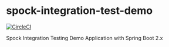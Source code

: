 # spock-integration-test-demo

[![CircleCI](https://circleci.com/gh/ozthemagician/spock-integration-test-demo.svg?style=svg)](https://circleci.com/gh/ozthemagician/spock-integration-test-demo)

Spock Integration Testing Demo Application with Spring Boot 2.x
